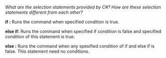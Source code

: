 *What are the selection statements provided by C#? How are these selection statements different from each other?*

**if :** Runs the command when specified condition is true.

**else if:** Runs the command when specified if condition is false and specified condition of this statement is true.

**else :** Runs the command when any spesified condition of if and else if is false. This statement need no conditions.